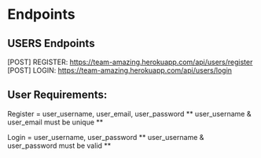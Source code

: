 

# Endpoints

## USERS Endpoints

[POST] REGISTER: https://team-amazing.herokuapp.com/api/users/register  
[POST] LOGIN: https://team-amazing.herokuapp.com/api/users/login  

## User Requirements:

Register = user_username, user_email, user_password
    ** user_username & user_email must be unique **

Login = user_username, user_password
    ** user_username & user_password must be valid **
```
